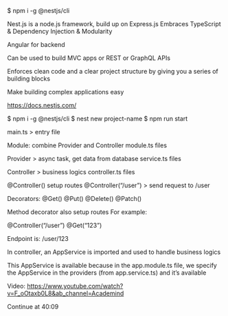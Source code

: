 $ npm i -g @nestjs/cli

Nest.js is a node.js framework, build up on Express.js
Embraces TypeScript & Dependency Injection & Modularity

Angular for backend

Can be used to build MVC apps or REST or GraphQL APIs

Enforces clean code and a clear project structure by giving you a series of building blocks

Make building complex applications easy

https://docs.nestjs.com/

$ npm i -g @nestjs/cli
$ nest new project-name
$ npm run start

main.ts > entry file

Module: combine Provider and Controller
module.ts files

Provider > async task, get data from database
service.ts files

Controller > business logics
controller.ts files

@Controller() setup routes
@Controller(“/user”) > send request to /user

Decorators:
@Get()
@Put()
@Delete()
@Patch()

Method decorator also setup routes
For example:

@Controller(“/user”)
@Get(“123”)

Endpoint is: /user/123

In controller, an AppService is imported and used to handle business logics

This AppService is available because in the app.module.ts file, we specify the AppService in the providers (from app.service.ts) and it’s available

Video: https://www.youtube.com/watch?v=F_oOtaxb0L8&ab_channel=Academind

Continue at 40:09
